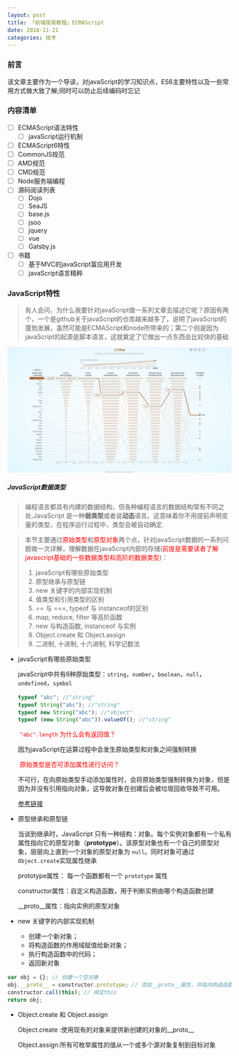 ```yaml
---
layout: post
title: 「前端简易教程」ECMAScript
date: 2018-11-21
categories: 技术
---
```


### 前言

该文章主要作为一个导读，对javaScript的学习知识点，ES6主要特性以及一些常用方式做大致了解;同时可以防止后续编码时忘记

### 内容清单

* [ ] ECMAScript语法特性
  * [ ] javaScript运行机制
* [ ] ECMAScript6特性
* [ ] CommonJS规范
* [ ] AMD规范
* [ ] CMD规范
* [ ] Node服务端编程
* [ ] 源码阅读列表
  * [ ] Dojo
  * [ ] SeaJS
  * [ ] base.js
  * [ ] jsoo
  * [ ] jquery
  * [ ] vue
  * [ ] Gatsby.js
* [ ] 书籍
  * [ ] 基于MVC的javaScript富应用开发
  * [ ] javaScript语言精粹

### JavaScript特性

> 有人会问，为什么我要针对javaScript做一系列文章去描述它呢？原因有两个，一个是github关于javaScript的仓库越来越多了，说明了javaScript的蓬勃发展，虽然可能是ECMAScript和node所带来的；第二个则是因为javaScript的起源是脚本语言，这就奠定了它做出一点东西会比较快的基础

![Githut语言图](../assets/img/picture/Githut语言图.png)

##### JavaScript数据类型

> 编程语言都具有内建的数据结构，但各种编程语言的数据结构常有不同之处,JavaScript 是一种**弱类型**或者说**动态**语言。这意味着你不用提前声明变量的类型，在程序运行过程中，类型会被自动确定.

> 本节主要通过<span style="color:red">原始类型</span>和<span style="color:red">原型对象</span>两个点，针对javaScript数据的一系列问题做一次详解，理解数据在javaScript内部的存储(<span style="color:red">前提是需要读者了解javascript基础的一些数据类型和高阶的数据类型</span>)：
>
> 1. javaScript有哪些原始类型
> 2. 原型继承与原型链
> 3. new 关键字的内部实现机制
> 4. 值类型和引用类型的区别
> 5. == 与 ===, typeof 与 instanceof的区别
> 6. map, reduce, filter 等高阶函数
> 7. new 与构造函数, instanceof 与实例
> 8. Object.create 和 Object.assign
> 9. 二进制, 十进制, 十六进制, 科学记数法

* javaScript有哪些原始类型

  javaScript中共有6种原始类型：`string`，`number`，`boolean`，`null`，`undefined`，`symbol`

  ```javascript
  typeof "abc"; //"string"
  typeof String("abc"); //"string"
  typeof new String("abc"); //"object"
  typeof (new String("abc")).valueOf(); //"string"
  ```

  <span style="color:red"> `"abc".length` 为什么会有返回值？</span>

  因为javaScript在运算过程中会发生原始类型和对象之间强制转换

  <span style="color:red"> 原始类型是否可添加属性进行访问？</span>

  不可行，在向原始类型手动添加属性时，会将原始类型强制转换为对象，但是因为并没有引用指向对象，这导致对象在创建后会被垃圾回收导致不可用。

  [参考链接](https://javascriptweblog.wordpress.com/2010/09/27/the-secret-life-of-javascript-primitives/)

* 原型继承和原型链

  当谈到继承时，JavaScript 只有一种结构：对象。每个实例对象都有一个私有属性指向它的原型对象（**prototype**）。该原型对象也有一个自己的原型对象，层层向上直到一个对象的原型对象为 `null`。同时对象可通过`Object.create`实现属性继承



  prototype属性： 每一个函数都有一个 `prototype` 属性

  constructor属性：自定义构造函数，用于判断实例由哪个构造函数创建

  __proto__属性：指向实例的原型对象

* new 关键字的内部实现机制
  - 创建一个新对象；
  - 将构造函数的作用域赋值给新对象；
  - 执行构造函数中的代码；
  - 返回新对象

```javascript
var obj = {}; // 创建一个空对象
obj.__proto__ = constructor.prototype; // 添加__proto__属性，并指向构造函数的 prototype 属性。
constructor.call(this); // 绑定this
return obj;
```

* Object.create 和 Object.assign

  Object.create :使用现有的对象来提供新创建的对象的__proto__

  Object.assign:所有可枚举属性的值从一个或多个源对象复制到目标对象


